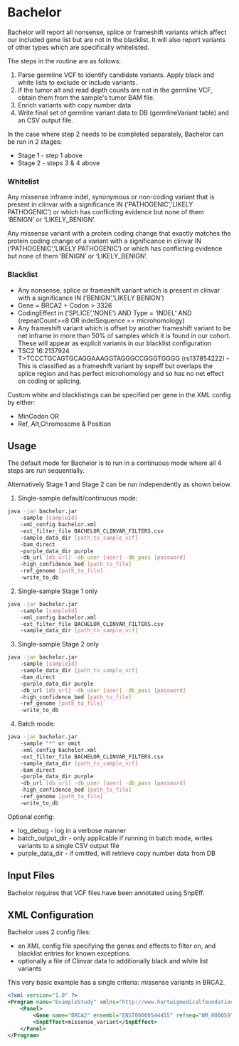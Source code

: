 # Bachelor

Bachelor will report all nonsense, splice or frameshift variants which affect our included gene list but are not in the blacklist.   It will also report variants of other types which are specifically whitelisted.

The steps in the routine are as follows:
1. Parse germline VCF to identify candidate variants. Apply black and white lists to exclude or include variants.
2. If the tumor alt and read depth counts are not in the germline VCF, obtain them from the sample's tumor BAM file.
3. Enrich variants with copy number data
4. Write final set of germline variant data to DB (germlineVariant table) and an CSV output file.

In the case where step 2 needs to be completed separately, Bachelor can be run in 2 stages:
- Stage 1 - step 1 above
- Stage 2 - steps 3 & 4 above 

### Whitelist

Any missense inframe indel, synonymous or non-coding variant that is present in clinvar with a significance IN (‘PATHOGENIC’,’LIKELY PATHOGENIC’)  or which has conflicting evidence but none of them  ‘BENIGN’ or ‘LIKELY_BENIGN’. 

Any missense variant with a protein coding change that exactly matches the protein coding change of a variant with a significance in clinvar IN (‘PATHOGENIC’,’LIKELY PATHOGENIC’) or which has conflicting evidence but none of them ‘BENIGN’ or ‘LIKELY_BENIGN’. 

### Blacklist
 - Any nonsense, splice or frameshift variant which is present in clinvar with a significance IN (‘BENIGN’,’LIKELY BENIGN’)
 - Gene = BRCA2 + Codon > 3326 
 - CodingEffect in (‘SPLICE’,’NONE’) AND Type = ‘INDEL’ AND (repeatCount>=8 OR indelSequence == microhomology)
 - Any frameshift variant which is offset by another frameshift variant to be net inframe in more than 50% of samples which it is found in our cohort.  These will appear as explicit variants in our blacklist configuration 
 - TSC2 16:2137924 T>TCCCTGCAGTGCAGGAAAGGTAGGGCCGGGTGGGG (rs137854222) - This is classified as a frameshift variant by snpeff but overlaps the splice region and has perfect microhomology and so has no net effect on coding or splicing.

Custom white and blacklistings can be specified per gene in the XML config by either:
- MinCodon OR
- Ref, Alt,Chromosome & Position


## Usage

The default mode for Bachelor is to run in a continuous mode where all 4 steps are run sequentially.

Alternatively Stage 1 and Stage 2 can be run independently as shown below.

1. Single-sample default/continuous mode:

```bash
java -jar bachelor.jar 
    -sample [sampleId] 
    -xml_config bachelor.xml 
    -ext_filter_file BACHELOR_CLINVAR_FILTERS.csv 
    -sample_data_dir [path_to_sample_vcf] 
    -bam_direct 
    -purple_data_dir purple
    -db_url [db_url] -db_user [user] -db_pass [password] 
    -high_confidence_bed [path_to_file] 
    -ref_genome [path_to_file] 
    -write_to_db  
```

2. Single-sample Stage 1 only

```bash
java -jar bachelor.jar 
    -sample [sampleId] 
    -xml_config bachelor.xml 
    -ext_filter_file BACHELOR_CLINVAR_FILTERS.csv 
    -sample_data_dir [path_to_sample_vcf] 
```

3. Single-sample Stage 2 only
```bash
java -jar bachelor.jar 
    -sample [sampleId] 
    -sample_data_dir [path_to_sample_vcf] 
    -bam_direct 
    -purple_data_dir purple
    -db_url [db_url] -db_user [user] -db_pass [password] 
    -high_confidence_bed [path_to_file] 
    -ref_genome [path_to_file] 
    -write_to_db  
```


4. Batch mode:

```bash
java -jar bachelor.jar 
    -sample "*" or omit 
    -xml_config bachelor.xml 
    -ext_filter_file BACHELOR_CLINVAR_FILTERS.csv 
    -sample_data_dir [path_to_sample_vcf] 
    -bam_direct 
    -purple_data_dir purple
    -db_url [db_url] -db_user [user] -db_pass [password] 
    -high_confidence_bed [path_to_file] 
    -ref_genome [path_to_file] 
    -write_to_db  
```

Optional config:
- log_debug - log in a verbose manner
- batch_output_dir - only applicable if running in batch mode, writes variants to a single CSV output file
- purple_data_dir - if omitted, will retrieve copy number data from DB 



## Input Files

Bachelor requires that VCF files have been annotated using SnpEff.

## XML Configuration

Bachelor uses 2 config files:
* an XML config file specifying the genes and effects to filter on, and blacklist entries for known exceptions.
* optionally a file of Clinvar data to additionally black and white list variants

This very basic example has a single criteria: missense variants in BRCA2.

```xml
<?xml version="1.0" ?>
<Program name="ExampleStudy" xmlns="http://www.hartwigmedicalfoundation.nl/bachelor.xsd">
    <Panel>
        <Gene name="BRCA2" ensembl="ENST00000544455" refseq="NM_000059"/>
        <SnpEffect>missense_variant</SnpEffect>
    </Panel>
</Program>
```